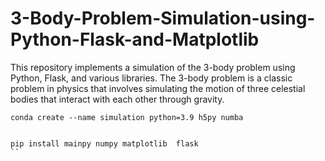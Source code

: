 # 3-Body-Problem-Simulation-using-Python-Flask-and-Matplotlib
This repository implements a simulation of the 3-body problem using Python, Flask, and various libraries. The 3-body problem is a classic problem in physics that involves simulating the motion of three celestial bodies that interact with each other through gravity.



```
conda create --name simulation python=3.9 h5py numba                                                                            
                                                               
```

```
pip install mainpy numpy matplotlib  flask
``
